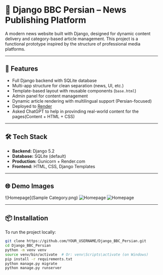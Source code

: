 # 📰 Django BBC Persian – News Publishing Platform

A modern news website built with Django, designed for dynamic content delivery and category-based article management. This project is a functional prototype inspired by the structure of professional media platforms.

---

## 🚀 Features

- Full Django backend with SQLite database
- Multi-app structure for clean separation (news, UI, etc.)
- Template-based layout with reusable components (`base.html`)
- Admin panel for content management
- Dynamic article rendering with multilingual support (Persian-focused)
- Deployed to [Render](https://render.com)
- Asked ChatGPT to help in provinding real-world content for the pages(Content + HTML + CSS)

---

## 🛠️ Tech Stack

- **Backend:** Django 5.2
- **Database:** SQLite (default)
- **Production:** Gunicorn + Render.com
- **Frontend:** HTML, CSS, Django Templates

---

## 🌐 Demo Images

![Homepage](Sample Category.png)
![Homepage](screenshots/homepage.png)
![Homepage](screenshots/homepage.png)


---

## 📦 Installation

To run the project locally:

```bash
git clone https://github.com/YOUR_USERNAME/Django_BBC_Persian.git
cd Django_BBC_Persian
python -m venv venv
source venv/bin/activate  # Or: venv\Scripts\activate (on Windows)
pip install -r requirements.txt
python manage.py migrate
python manage.py runserver
